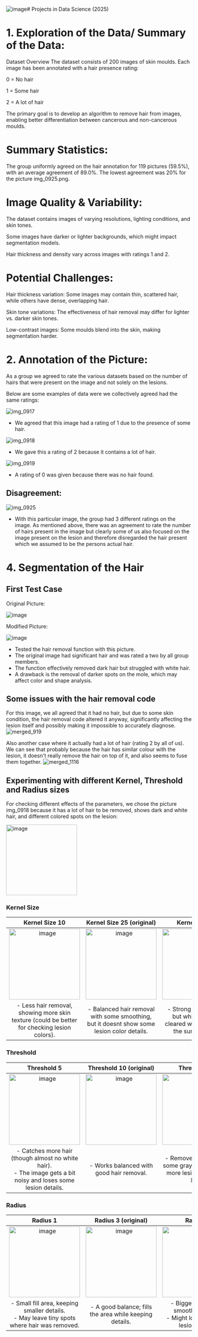 ![image](https://github.com/user-attachments/assets/74bbf5df-842a-4e69-a015-592d85610e94)# Projects in Data Science (2025)

# 1. Exploration of the Data/ Summary of the Data:

Dataset Overview
The dataset consists of 200 images of skin moulds.
Each image has been annotated with a hair presence rating:

0 = No hair

1 = Some hair

2 = A lot of hair

The primary goal is to develop an algorithm to remove hair from images, enabling better differentiation between cancerous and non-cancerous moulds.
 #  Summary Statistics:

The group uniformly agreed on the hair annotation for 119 pictures (59.5%), with an average agreement of 89.0%. The lowest agreement was 20% for the picture img_0925.png.

# Image Quality & Variability:

The dataset contains images of varying resolutions, lighting conditions, and skin tones.

Some images have darker or lighter backgrounds, which might impact segmentation models.

Hair thickness and density vary across images with ratings 1 and 2.

# Potential Challenges:

Hair thickness variation: Some images may contain thin, scattered hair, while others have dense, overlapping hair.

Skin tone variations: The effectiveness of hair removal may differ for lighter vs. darker skin tones.

Low-contrast images: Some moulds blend into the skin, making segmentation harder.

# 2. Annotation of the Picture:
   
As a group we agreed to rate the various datasets based on the number of hairs that were present on the image and not solely on the lesions.
   
 Below are some examples of data were we collectively agreed had the same ratings:
   
  ![img_0917](https://github.com/user-attachments/assets/3e886e7e-c603-42fd-8662-dd8d6a1d2aa7)
 - We agreed that this image had a rating of 1 due to the presence of some hair.
   
 ![img_0918](https://github.com/user-attachments/assets/73e4147b-0fce-45ba-9e3a-ed223c744dec)
 - We gave this a rating of 2 because it contains a lot of hair.
  
 ![img_0919](https://github.com/user-attachments/assets/6992880a-4b9e-438c-9d20-fd3b4082a3ce)
 - A rating of 0 was given because there was no hair found.

##  Disagreement:
   
![img_0925](https://github.com/user-attachments/assets/90367a09-a4d6-4bf7-8e68-04e372d1718c)
 
-  With this particular image, the group had 3 different ratings on the image. As mentioned above, there was an agreement to rate the number of hairs present in the image but clearly some of us also focused on the image present on the lesion and therefore disregarded the hair present which we assumed to be the persons actual hair. 


# 4. Segmentation of the Hair
   ## First Test Case
   
   Original Picture:
   
   ![image](https://github.com/user-attachments/assets/989d4686-10df-409e-be98-bcfd3edd003b)

   Modified Picture:
   
   ![image](https://github.com/user-attachments/assets/c19813cf-3c6c-47dc-a315-5be02f060c22)

- Tested the hair removal function with this picture.
- The original image had significant hair and was rated a two by all group members.
- The function effectively removed dark hair but struggled with white hair.
- A drawback is the removal of darker spots on the mole, which may affect color and shape analysis.

## Some issues with the hair removal code

For this image, we all agreed that it had no hair, but due to some skin condition, the hair removal code altered it anyway, significantly affecting the lesion itself and possibly making it impossible to accurately diagnose.
![merged_919](https://github.com/user-attachments/assets/3928b0bd-29dd-45ed-bed8-21e4b45a76da)

Also another case where it actually had a lot of hair (rating 2 by all of us). We can see that probably because the hair has similar colour with the lesion, it doesn't really remove the hair on top of it, and also seems to fuse them together.
![merged_1116](https://github.com/user-attachments/assets/39fd7d4e-7609-4ce3-80a7-d4f665c614eb)

## Experimenting with different Kernel, Threshold and Radius sizes

For checking different effects of the parameters, we chose the picture img_0918 because it has a lot of hair to be removed, shows dark and white hair, and different colored spots on the lesion:

<img width="192" alt="image" src="https://github.com/user-attachments/assets/bb03cf18-8176-4b92-8429-e352ee725484" />

### Kernel Size

| **Kernel Size 10**                                   | **Kernel Size 25 (original)**                                   | **Kernel Size 40**                                   |
|:-----------------------------------------------------:|:-----------------------------------------------------:|:-----------------------------------------------------:|
| <img width="192" alt="image" src="https://github.com/user-attachments/assets/0e67dc11-7938-45a9-9106-0b8f837efdc9" /> | <img width="192" alt="image" src="https://github.com/user-attachments/assets/48be8d7d-ffc6-4d77-b4e4-4af21fdffbda" /> | <img width="192" alt="image" src="https://github.com/user-attachments/assets/c49434dc-2562-46bb-b4b3-7ff48359edd4" /> |
| - Less hair removal, showing more skin texture (could be better for checking lesion colors). | - Balanced hair removal with some smoothing, but it doesnt show some lesion color details. | - Strong hair removal, but white hair isn’t cleared well and it blurs the surroundings. |

### Threshold

| **Threshold 5**                                   | **Threshold 10 (original)**                                   | **Threshold 15**                                   |
|:-------------------------------------------------:|:-------------------------------------------------------------:|:-------------------------------------------------:|
| <img width="192" alt="image" src="https://github.com/user-attachments/assets/7373eb6e-d9c4-4d14-b3f5-1069aeed0790" /> | <img width="192" alt="image" src="https://github.com/user-attachments/assets/d67a49d0-517f-4fe8-8a2a-91566d45b097" /> | <img width="192" alt="image" src="https://github.com/user-attachments/assets/781fe832-cc64-47af-9f06-79b12684b922" /> |
| - Catches more hair (though almost no white hair). <br> - The image gets a bit noisy and loses some lesion details. | - Works balanced with good hair removal. | - Removes up less hair; some gray hair stays, but more lesion details are kept. |

### Radius

| **Radius 1**                                   | **Radius 3 (original)**                                   | **Radius 5**                                   |
|:-------------------------------------------------:|:-------------------------------------------------------------:|:-------------------------------------------------:|
| <img width="192" alt="image" src="https://github.com/user-attachments/assets/55348ff6-770a-4bb4-bc77-d16ce98a7212" /> | <img width="192" alt="image" src="https://github.com/user-attachments/assets/f4ebe0b6-ff83-4a18-b116-2f4fd10ff670" /> | <img width="192" alt="image" src="https://github.com/user-attachments/assets/834ecb25-e44e-4765-9b0c-de4c2252ae5d" /> |
| - Small fill area, keeping smaller details. <br> - May leave tiny spots where hair was removed. | - A good balance; fills the area while keeping details. | - Bigger fill area for smoother results. <br> - Might lose some fine lesion details. |
